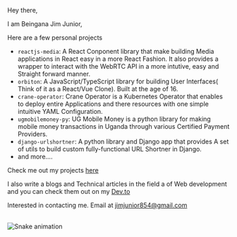 Hey there,

I am Beingana Jim Junior,

Here are a few personal projects

- `reactjs-media`: A React Conponent library that make building Media applications in React easy in a more React Fashion. It also provides a wrapper to interact with the WebRTC API in a more intutive, easy and Straight forward manner.
- `orbiton`: A JavaScript/TypeScript library for building User Interfaces( Think of it as a React/Vue Clone). Built at the age of 16.
- `crane-operator`: Crane Operator is a Kubernetes Operator that enables to deploy entire Applications and there resources with one simple intuitive YAML Configuration.
- `ugmobilemoney-py`: UG Mobile Money is a python library for making mobile money transactions in Uganda through various Certified Payment Providers.
- `django-urlshortner`: A python library and Django app that provides A set of utils to build custom fully-functional URL Shortner in Django.
- and more....

Check me out my projects [here](https://open.cranom.tech)


I also write a blogs and Technical articles in the field a of Web development and you can check them out on my [Dev.to](https://dev.to/jimjunior)

Interested in contacting me. Email at jimjunior854@gmail.com




<br clear="both">
<img src="https://raw.githubusercontent.com/jim-junior/portfolio/output/snake.svg" alt="Snake animation" />

